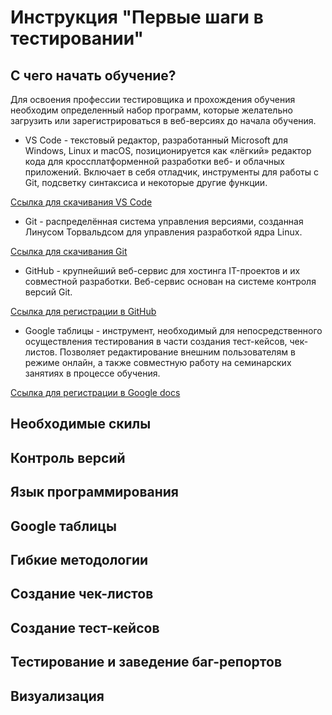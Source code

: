 # Инструкция "Первые шаги в тестировании"

## С чего начать обучение?

Для освоения профессии тестировщика и прохождения обучения необходим определенный набор программ, которые желательно загрузить или зарегистрироваться в веб-версиях до начала обучения. 

* VS Code -  текстовый редактор, разработанный Microsoft для Windows, Linux и macOS, позиционируется как «лёгкий» редактор кода для кроссплатформенной разработки веб- и облачных приложений. Включает в себя отладчик, инструменты для работы с Git, подсветку синтаксиса и некоторые другие функции. 

[Ссылка для скачивания VS Code](https://code.visualstudio.com)

* Git - распределённая система управления версиями, созданная Линусом Торвальдсом для управления разработкой ядра Linux.

[Ссылка для скачивания Git](https://git-scm.com)

* GitHub - крупнейший веб-сервис для хостинга IT-проектов и их совместной разработки. Веб-сервис основан на системе контроля версий Git.

[Ссылка для регистрации в GitHub](https://github.com)

* Google таблицы - инструмент, необходимый для непосредственного осуществления тестирования в части создания тест-кейсов, чек-листов. Позволяет редактирование внешним пользователям в режиме онлайн, а также совместную работу на семинарских занятиях в процессе обучения.

[Ccылка для регистрации в Google docs](https://www.google.ru/intl/ru/docs/about/)

## Необходимые скилы

## Контроль версий

## Язык программирования

## Google таблицы

## Гибкие методологии

## Создание чек-листов

## Создание тест-кейсов

## Тестирование и заведение баг-репортов

## Визуализация